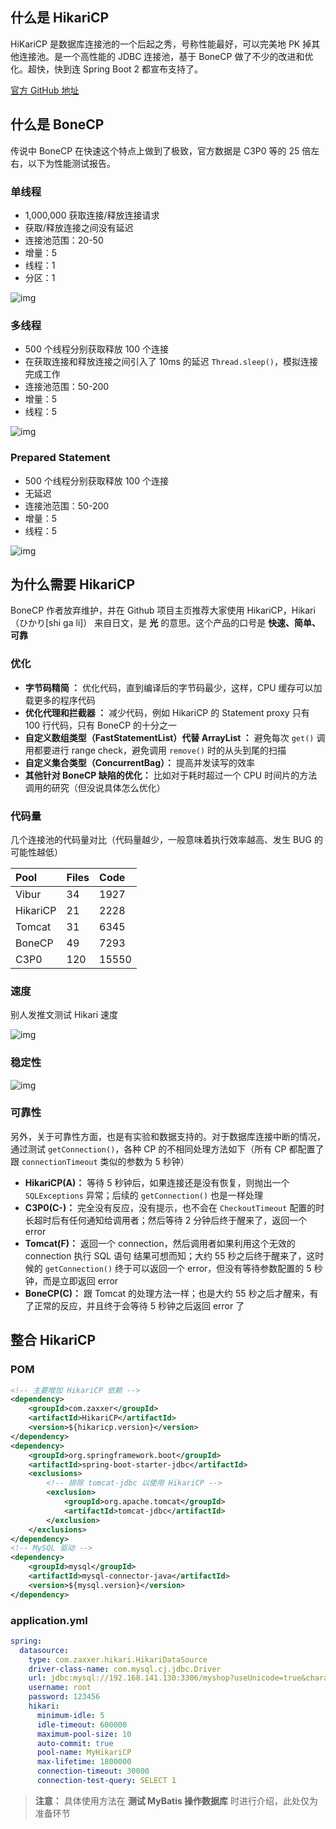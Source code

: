 ## 什么是 HikariCP

HiKariCP 是数据库连接池的一个后起之秀，号称性能最好，可以完美地 PK 掉其他连接池。是一个高性能的 JDBC 连接池，基于 BoneCP 做了不少的改进和优化。超快，快到连 Spring Boot 2 都宣布支持了。

[官方 GitHub 地址](http://qfdmy.com/wp-content/themes/quanbaike/go.php?url=aHR0cHM6Ly9naXRodWIuY29tL2JyZXR0d29vbGRyaWRnZS9IaWthcmlDUA==)

## 什么是 BoneCP

传说中 BoneCP 在快速这个特点上做到了极致，官方数据是 C3P0 等的 25 倍左右，以下为性能测试报告。

### 单线程

- 1,000,000 获取连接/释放连接请求
- 获取/释放连接之间没有延迟
- 连接池范围：20-50
- 增量：5
- 线程：1
- 分区：1

![img](assets/ae19aac80c50404.jpg)

### 多线程

- 500 个线程分别获取释放 100 个连接
- 在获取连接和释放连接之间引入了 10ms 的延迟 `Thread.sleep()`，模拟连接完成工作
- 连接池范围：50-200
- 增量：5
- 线程：5

![img](assets/1db8b584e0e7a03.jpg)

### Prepared Statement

- 500 个线程分别获取释放 100 个连接
- 无延迟
- 连接池范围：50-200
- 增量：5
- 线程：5

![img](assets/f976c3fb5ce1233.png)

## 为什么需要 HikariCP

BoneCP 作者放弃维护，并在 Github 项目主页推荐大家使用 HikariCP，Hikari（ひかり[shi ga li]） 来自日文，是 **光** 的意思。这个产品的口号是 **快速、简单、可靠**

### 优化

- **字节码精简 ：** 优化代码，直到编译后的字节码最少，这样，CPU 缓存可以加载更多的程序代码
- **优化代理和拦截器 ：** 减少代码，例如 HikariCP 的 Statement proxy 只有 100 行代码，只有 BoneCP 的十分之一
- **自定义数组类型（FastStatementList）代替 ArrayList ：** 避免每次 `get()` 调用都要进行 range check，避免调用 `remove()` 时的从头到尾的扫描
- **自定义集合类型（ConcurrentBag）：** 提高并发读写的效率
- **其他针对 BoneCP 缺陷的优化：** 比如对于耗时超过一个 CPU 时间片的方法调用的研究（但没说具体怎么优化）

### 代码量

几个连接池的代码量对比（代码量越少，一般意味着执行效率越高、发生 BUG 的可能性越低）

| Pool     | Files | Code  |
| :------- | :---- | :---- |
| Vibur    | 34    | 1927  |
| HikariCP | 21    | 2228  |
| Tomcat   | 31    | 6345  |
| BoneCP   | 49    | 7293  |
| C3P0     | 120   | 15550 |

### 速度

别人发推文测试 Hikari 速度

![img](assets/daf29bd1cc47347.jpg)

### 稳定性

![img](assets/1396c369655fa4b.png)

### 可靠性

另外，关于可靠性方面，也是有实验和数据支持的。对于数据库连接中断的情况，通过测试 `getConnection()`，各种 CP 的不相同处理方法如下（所有 CP 都配置了跟 `connectionTimeout` 类似的参数为 5 秒钟）

- **HikariCP(A)：** 等待 5 秒钟后，如果连接还是没有恢复，则抛出一个 `SQLExceptions` 异常；后续的 `getConnection()` 也是一样处理
- **C3P0(C-)：** 完全没有反应，没有提示，也不会在 `CheckoutTimeout` 配置的时长超时后有任何通知给调用者；然后等待 2 分钟后终于醒来了，返回一个 error
- **Tomcat(F)：** 返回一个 connection，然后调用者如果利用这个无效的 connection 执行 SQL 语句 结果可想而知；大约 55 秒之后终于醒来了，这时候的 `getConnection()` 终于可以返回一个 error，但没有等待参数配置的 5 秒钟，而是立即返回 error
- **BoneCP(C)：** 跟 Tomcat 的处理方法一样；也是大约 55 秒之后才醒来，有了正常的反应，并且终于会等待 5 秒钟之后返回 error 了

## 整合 HikariCP

### POM

```xml
<!-- 主要增加 HikariCP 依赖 -->
<dependency>
    <groupId>com.zaxxer</groupId>
    <artifactId>HikariCP</artifactId>
    <version>${hikaricp.version}</version>
</dependency>
<dependency>
    <groupId>org.springframework.boot</groupId>
    <artifactId>spring-boot-starter-jdbc</artifactId>
    <exclusions>
        <!-- 排除 tomcat-jdbc 以使用 HikariCP -->
        <exclusion>
            <groupId>org.apache.tomcat</groupId>
            <artifactId>tomcat-jdbc</artifactId>
        </exclusion>
    </exclusions>
</dependency>
<!-- MySQL 驱动 -->
<dependency>
    <groupId>mysql</groupId>
    <artifactId>mysql-connector-java</artifactId>
    <version>${mysql.version}</version>
</dependency>
```

### application.yml

```yaml
spring:
  datasource:
    type: com.zaxxer.hikari.HikariDataSource
    driver-class-name: com.mysql.cj.jdbc.Driver
    url: jdbc:mysql://192.168.141.130:3306/myshop?useUnicode=true&characterEncoding=utf-8&useSSL=false
    username: root
    password: 123456
    hikari:
      minimum-idle: 5
      idle-timeout: 600000
      maximum-pool-size: 10
      auto-commit: true
      pool-name: MyHikariCP
      max-lifetime: 1800000
      connection-timeout: 30000
      connection-test-query: SELECT 1
```

> **注意：** 具体使用方法在 **测试 MyBatis 操作数据库** 时进行介绍，此处仅为准备环节